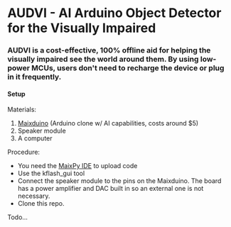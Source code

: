 # AUDVI - AI Arduino Object Detector for the Visually Impaired

### AUDVI is a cost-effective, 100% offline aid for helping the visually impaired see the world around them. By using low-power MCUs, users don't need to recharge the device or plug in it frequently.  

#### Setup
Materials:
1. [Maixduino](https://github.com/sipeed/Maixduino) (Arduino clone w/ AI capabilities, costs around $5)
2. Speaker module
3. A computer

Procedure:
* You need the [MaixPy IDE](https://wiki.sipeed.com/soft/maixpy/en/get_started/env_maixpyide.html) to upload code
* Use the kflash_gui tool 
* Connect the speaker module to the pins on the Maixduino. The board has a power amplifier and DAC built in so an external one is not necessary.
* Clone this repo. 

Todo...
